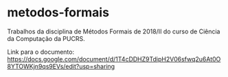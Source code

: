 # metodos-formais
Trabalhos da disciplina de Métodos Formais de 2018/II do curso de Ciência da Computação da PUCRS.

Link para o documento:
https://docs.google.com/document/d/1T4cDDHZ9TdipH2V06sfwq2u6At0O8YTOWKjn9qs9EVs/edit?usp=sharing
